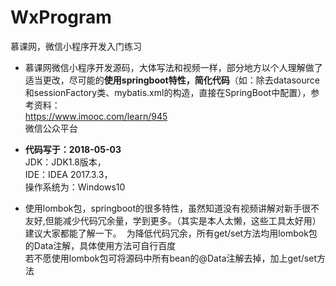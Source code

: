 # WxProgram
慕课网，微信小程序开发入门练习<br/>
- 慕课网微信小程序开发源码，大体写法和视频一样，部分地方以个人理解做了适当更改，尽可能的**使用springboot特性，简化代码**（如：除去datasource和sessionFactory类、mybatis.xml的构造，直接在SpringBoot中配置），参考资料：<br/>
    https://www.imooc.com/learn/945<br/>
    微信公众平台<br/>

- **代码写于：2018-05-03**<br/>
  JDK：JDK1.8版本，<br/>
  IDE：IDEA 2017.3.3，<br/>
  操作系统为：Windows10<br/>
  
- 使用lombok包，springboot的很多特性，虽然知道没有视频讲解对新手很不友好,但能减少代码冗余量，学到更多。（其实是本人太懒，这些工具太好用）建议大家都能了解一下。
  为降低代码冗余，所有get/set方法均用lombok包的Data注解，具体使用方法可自行百度<br/>
  若不愿使用lombok包可将源码中所有bean的@Data注解去掉，加上get/set方法<br/>
